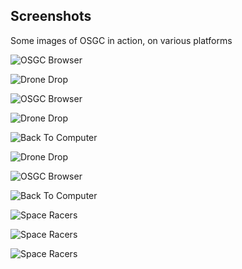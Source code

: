 Screenshots
-----------

Some images of OSGC in action, on various platforms


![OSGC Browser](macos01.png?raw=true "OSGC Browser")

![Drone Drop](linux01.png?raw=true "Drone Drop plugin")

![OSGC Browser](windows01.png?raw=true "OSGC Browser")

![Drone Drop](macos02.png?raw=true "Drone Drop plugin")

![Back To Computer](windows03.png?raw=true "Back To Computer Plugin")

![Drone Drop](linux02.png?raw=true "Drone Drop plugin")

![OSGC Browser](windows02.png?raw=true "OSGC Browser")

![Back To Computer](windows04.png?raw=true "Back To Computer Plugin")

![Space Racers](macos03.png?raw=true "Space Racers plugin")

![Space Racers](macos04.png?raw=true "Space Racers plugin")

![Space Racers](macos05.png?raw=true "Space Racers plugin")
